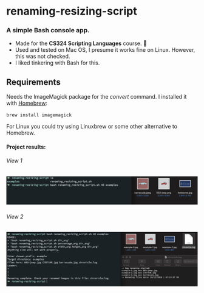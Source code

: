 # renaming-resizing-script
### A simple Bash console app.

* Made for the <b>CS324 Scripting Languages</b> course. 🍏
* Used and tested on Mac OS, I presume it works fine on Linux. However, this was not checked.
* I liked tinkering with Bash for this.

## Requirements
Needs the ImageMagick package for the <i>convert</i> command. I installed it with [Homebrew](https://brew.sh/):

```
brew install imagemagick
```

For Linux you could try using Linuxbrew or some other alternative to Homebrew.

#### Project results:
<h6>View 1</h6>
<img src="screen-shots/view-1.png" alt="View 1">
<h6>View 2</h6>
<img src="screen-shots/view-2.png" alt="View 2">





